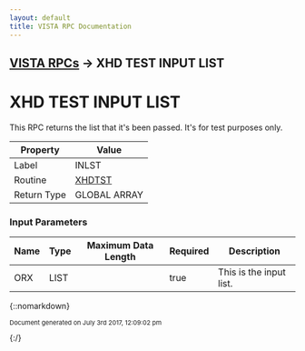 ```yaml
---
layout: default
title: VISTA RPC Documentation
---
```


## [VISTA RPCs](TableOfContents) &#8594; XHD TEST INPUT LIST
# XHD TEST INPUT LIST

This RPC returns the list that it's been passed. It's for test purposes only.

Property | Value
--- | ---
Label | INLST
Routine | [XHDTST](http://code.osehra.org/dox/Routine_XHDTST_source.html)
Return Type | GLOBAL ARRAY


### Input Parameters

Name | Type | Maximum Data Length | Required | Description
--- | --- | --- | --- | ---
ORX | LIST |  | true | This is the input list.



{::nomarkdown} <br/><p style="font-size: 11px">Document generated on July 3rd 2017, 12:09:02 pm</p>{:/}